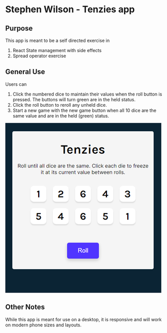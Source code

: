 # Stephen Wilson - Tenzies app

## Purpose
This app is meant to be a self directed exercise in 
1. React State management with side effects
2. Spread operator exercise

## General Use

Users can
1) Click the numbered dice to maintain their values when the roll button is pressed. The buttons will turn green are in the held status.
2) Click the roll button to reroll any unheld dice.
3) Start a new game with the new game button when all 10 dice are the same value and are in the held (green) status.

![image](/src/images/TenziesScreenshot.png)

## Other Notes
While this app is meant for use on a desktop, it is responsive and will work on modern phone sizes and layouts.



